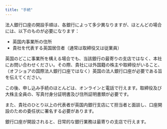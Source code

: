 ```yaml
---
title: "手続"
---
```

法人銀行口座の開設手順は、各銀行によって多少異なりますが、ほとんどの場合には、以下のものが必要になります：

- 英国内事業所の住所
- 貴社を代表する英国居住者（通常は取締役又は従業員）

英国のどこに事業所を構える場合でも、当該銀行の最寄りの支店ではなく、本社にお問い合わせください。その際、貴社には外国籍の株主や取締役がいること、（オフショアの国際法人銀行口座ではなく）英国の法人銀行口座が必要である旨を伝えてください。

この後、申し込み手続のほとんどは、オンラインと電話で行えます。取締役及び大株主全員の、写真付身分証明書及び住所証明書類が必要です。

また、貴社のひとり以上の代表者が英国内銀行支店にて担当者と面談し、口座開設のための委任状に署名する必要があります。

銀行口座が開設されると、日常的な銀行業務は最寄りの支店で行えます。